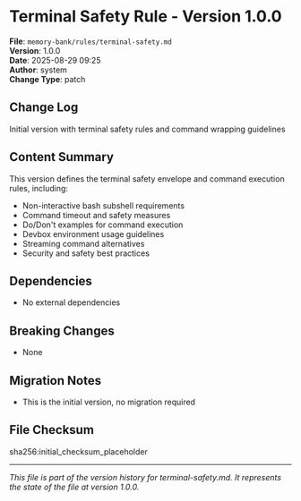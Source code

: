 # Terminal Safety Rule - Version 1.0.0

**File**: `memory-bank/rules/terminal-safety.md`  
**Version**: 1.0.0  
**Date**: 2025-08-29 09:25  
**Author**: system  
**Change Type**: patch  

## Change Log
Initial version with terminal safety rules and command wrapping guidelines

## Content Summary
This version defines the terminal safety envelope and command execution rules, including:

- Non-interactive bash subshell requirements
- Command timeout and safety measures
- Do/Don't examples for command execution
- Devbox environment usage guidelines
- Streaming command alternatives
- Security and safety best practices

## Dependencies
- No external dependencies

## Breaking Changes
- None

## Migration Notes
- This is the initial version, no migration required

## File Checksum
sha256:initial_checksum_placeholder

---

*This file is part of the version history for terminal-safety.md. It represents the state of the file at version 1.0.0.*
